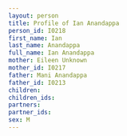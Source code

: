 ```yaml
---
layout: person
title: Profile of Ian Anandappa
person_id: I0218
first_name: Ian
last_name: Anandappa
full_name: Ian Anandappa
mother: Eileen Unknown
mother_id: I0217
father: Mani Anandappa
father_id: I0213
children:
children_ids:
partners:
partner_ids:
sex: M
---
```


